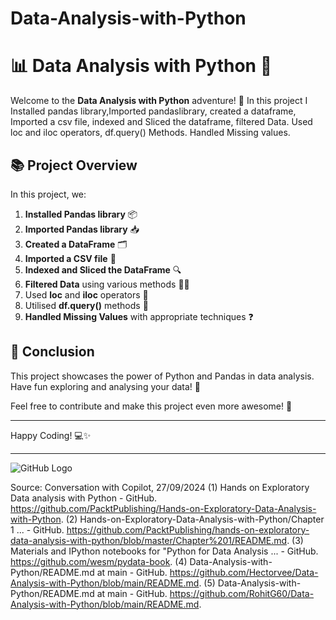 # Data-Analysis-with-Python
# 📊 Data Analysis with Python 🐍

Welcome to the **Data Analysis with Python** adventure! 🎉 In this project I 
Installed pandas library,Imported pandaslibrary, created a dataframe, Imported a csv file, indexed and Sliced the dataframe, filtered Data. Used loc and iloc operators, df.query() Methods. Handled Missing values.

## 📚 Project Overview

In this project, we:
1. **Installed Pandas library** 📦
2. **Imported Pandas library** 📥
3. **Created a DataFrame** 🗂️
4. **Imported a CSV file** 📄
5. **Indexed and Sliced the DataFrame** 🔍
6. **Filtered Data** using various methods 🕵️‍♂️
7. Used **loc** and **iloc** operators 📌
8. Utilised **df.query()** methods 🧠
9. **Handled Missing Values** with appropriate techniques ❓


## 🎉 Conclusion

This project showcases the power of Python and Pandas in data analysis. Have fun exploring and analysing your data! 🚀

Feel free to contribute and make this project even more awesome! 🌟

---

Happy Coding! 💻✨

---

![GitHub Logo](https://example.com/github_logo.png)

Source: Conversation with Copilot, 27/09/2024
(1) Hands on Exploratory Data analysis with Python - GitHub. https://github.com/PacktPublishing/Hands-on-Exploratory-Data-Analysis-with-Python.
(2) Hands-on-Exploratory-Data-Analysis-with-Python/Chapter 1 ... - GitHub. https://github.com/PacktPublishing/hands-on-exploratory-data-analysis-with-python/blob/master/Chapter%201/README.md.
(3) Materials and IPython notebooks for "Python for Data Analysis ... - GitHub. https://github.com/wesm/pydata-book.
(4) Data-Analysis-with-Python/README.md at main - GitHub. https://github.com/Hectorvee/Data-Analysis-with-Python/blob/main/README.md.
(5) Data-Analysis-with-Python/README.md at main - GitHub. https://github.com/RohitG60/Data-Analysis-with-Python/blob/main/README.md.
